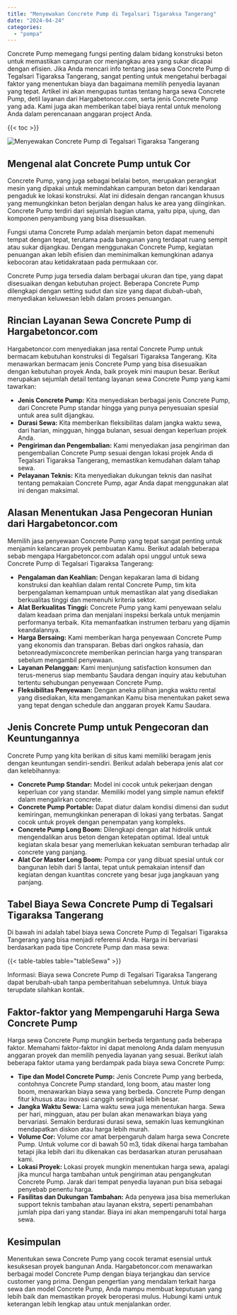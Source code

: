 ```yaml
---
title: "Menyewakan Concrete Pump di Tegalsari Tigaraksa Tangerang"
date: "2024-04-24"
categories: 
  - "pompa"
---
```




Concrete Pump memegang fungsi penting dalam bidang konstruksi beton untuk memastikan campuran cor menjangkau area yang sukar dicapai dengan efisien. Jika Anda mencari info tentang jasa sewa Concrete Pump di Tegalsari Tigaraksa Tangerang, sangat penting untuk mengetahui berbagai faktor yang menentukan biaya dan bagaimana memilih penyedia layanan yang tepat. Artikel ini akan mengupas tuntas tentang harga sewa Concrete Pump, detil layanan dari Hargabetoncor.com, serta jenis Concrete Pump yang ada. Kami juga akan memberikan tabel biaya rental untuk menolong Anda dalam perencanaan anggaran project Anda.

{{< toc >}}

![Menyewakan Concrete Pump di Tegalsari Tigaraksa Tangerang](https://hargareadymixid.github.io/pompa/concrete-pump%20(10).png)

## Mengenal alat Concrete Pump untuk Cor

Concrete Pump, yang juga sebagai belalai beton, merupakan perangkat mesin yang dipakai untuk memindahkan campuran beton dari kendaraan pengaduk ke lokasi konstruksi. Alat ini didesain dengan rancangan khusus yang memungkinkan beton berjalan dengan halus ke area yang diinginkan. Concrete Pump terdiri dari sejumlah bagian utama, yaitu pipa, ujung, dan komponen penyambung yang bisa disesuaikan.

Fungsi utama Concrete Pump adalah menjamin beton dapat memenuhi tempat dengan tepat, terutama pada bangunan yang terdapat ruang sempit atau sukar dijangkau. Dengan menggunakan Concrete Pump, kegiatan penuangan akan lebih efisien dan meminimalkan kemungkinan adanya kebocoran atau ketidakrataan pada permukaan cor.

Concrete Pump juga tersedia dalam berbagai ukuran dan tipe, yang dapat disesuaikan dengan kebutuhan project. Beberapa Concrete Pump dilengkapi dengan setting sudut dan size yang dapat diubah-ubah, menyediakan keluwesan lebih dalam proses penuangan.

## Rincian Layanan Sewa Concrete Pump di Hargabetoncor.com

Hargabetoncor.com menyediakan jasa rental Concrete Pump untuk bermacam kebutuhan konstruksi di Tegalsari Tigaraksa Tangerang. Kita menawarkan bermacam jenis Concrete Pump yang bisa disesuaikan dengan kebutuhan proyek Anda, baik proyek mini maupun besar. Berikut merupakan sejumlah detail tentang layanan sewa Concrete Pump yang kami tawarkan:

- **Jenis Concrete Pump:** Kita menyediakan berbagai jenis Concrete Pump, dari Concrete Pump standar hingga yang punya penyesuaian spesial untuk area sulit dijangkau.
- **Durasi Sewa:** Kita memberikan fleksibilitas dalam jangka waktu sewa, dari harian, mingguan, hingga bulanan, sesuai dengan keperluan projek Anda.
- **Pengiriman dan Pengembalian:** Kami menyediakan jasa pengiriman dan pengembalian Concrete Pump sesuai dengan lokasi projek Anda di Tegalsari Tigaraksa Tangerang, memastikan kemudahan dalam tahap sewa.
- **Pelayanan Teknis:** Kita menyediakan dukungan teknis dan nasihat tentang pemakaian Concrete Pump, agar Anda dapat menggunakan alat ini dengan maksimal.

## Alasan Menentukan Jasa Pengecoran Hunian dari Hargabetoncor.com

Memilih jasa penyewaan Concrete Pump yang tepat sangat penting untuk menjamin kelancaran proyek pembuatan Kamu. Berikut adalah beberapa sebab mengapa Hargabetoncor.com adalah opsi unggul untuk sewa Concrete Pump di Tegalsari Tigaraksa Tangerang:

- **Pengalaman dan Keahlian:** Dengan kepakaran lama di bidang konstruksi dan keahlian dalam rental Concrete Pump, tim kita berpengalaman kemampuan untuk memastikan alat yang disediakan berkualitas tinggi dan memenuhi kriteria sektor.
- **Alat Berkualitas Tinggi:** Concrete Pump yang kami penyewaan selalu dalam keadaan prima dan menjalani inspeksi berkala untuk menjamin performanya terbaik. Kita memanfaatkan instrumen terbaru yang dijamin keandalannya.
- **Harga Bersaing:** Kami memberikan harga penyewaan Concrete Pump yang ekonomis dan transparan. Bebas dari ongkos rahasia, dan betonreadymixconcrete memberikan perincian harga yang transparan sebelum mengambil penyewaan.
- **Layanan Pelanggan:** Kami menjunjung satisfaction konsumen dan terus-menerus siap membantu Saudara dengan inquiry atau kebutuhan tertentu sehubungan penyewaan Concrete Pump.
- **Fleksibilitas Penyewaan:** Dengan aneka pilihan jangka waktu rental yang disediakan, kita mengamankan Kamu bisa menentukan paket sewa yang tepat dengan schedule dan anggaran proyek Kamu Saudara.

## Jenis Concrete Pump untuk Pengecoran dan Keuntungannya

Concrete Pump yang kita berikan di situs kami memiliki beragam jenis dengan keuntungan sendiri-sendiri. Berikut adalah beberapa jenis alat cor dan kelebihannya:

- **Concrete Pump Standar:** Model ini cocok untuk pekerjaan dengan keperluan cor yang standar. Memiliki model yang simple namun efektif dalam mengalirkan concrete.
- **Concrete Pump Portable:** Dapat diatur dalam kondisi dimensi dan sudut kemiringan, memungkinkan penerapan di lokasi yang terbatas. Sangat cocok untuk proyek dengan penempatan yang kompleks.
- **Concrete Pump Long Boom:** Dilengkapi dengan alat hidrolik untuk mengendalikan arus beton dengan ketepatan optimal. Ideal untuk kegiatan skala besar yang memerlukan kekuatan semburan terhadap alir concrete yang panjang.
- **Alat Cor Master Long Boom:** Pompa cor yang dibuat spesial untuk cor bangunan lebih dari 5 lantai, tepat untuk pemakaian intensif dan kegiatan dengan kuantitas concrete yang besar juga jangkauan yang panjang.

## Tabel Biaya Sewa Concrete Pump di Tegalsari Tigaraksa Tangerang

Di bawah ini adalah tabel biaya sewa Concrete Pump di Tegalsari Tigaraksa Tangerang yang bisa menjadi referensi Anda. Harga ini bervariasi berdasarkan pada tipe Concrete Pump dan masa sewa:

{{< table-tables table="tableSewa" >}}

Informasi: Biaya sewa Concrete Pump di Tegalsari Tigaraksa Tangerang dapat berubah-ubah tanpa pemberitahuan sebelumnya. Untuk biaya terupdate silahkan kontak.

## Faktor-faktor yang Mempengaruhi Harga Sewa Concrete Pump

Harga sewa Concrete Pump mungkin berbeda tergantung pada beberapa faktor. Memahami faktor-faktor ini dapat menolong Anda dalam menyusun anggaran proyek dan memilih penyedia layanan yang sesuai. Berikut ialah beberapa faktor utama yang berdampak pada biaya sewa Concrete Pump:

- **Tipe dan Model Concrete Pump:** Jenis Concrete Pump yang berbeda, contohnya Concrete Pump standard, long boom, atau master long boom, menawarkan biaya sewa yang berbeda. Concrete Pump dengan fitur khusus atau inovasi canggih seringkali lebih besar.
- **Jangka Waktu Sewa:** Lama waktu sewa juga menentukan harga. Sewa per hari, mingguan, atau per bulan akan menawarkan biaya yang bervariasi. Semakin berdurasi durasi sewa, semakin luas kemungkinan mendapatkan diskon atau harga lebih murah.
- **Volume Cor:** Volume cor amat berpengaruh dalam harga sewa Concrete Pump. Untuk volume cor di bawah 50 m3, tidak dikenai harga tambahan tetapi jika lebih dari itu dikenakan cas berdasarkan aturan perusahaan kami.
- **Lokasi Proyek:** Lokasi proyek mungkin menentukan harga sewa, apalagi jika muncul harga tambahan untuk pengiriman atau pengangkutan Concrete Pump. Jarak dari tempat penyedia layanan pun bisa sebagai penyebab penentu harga.
- **Fasilitas dan Dukungan Tambahan:** Ada penyewa jasa bisa memerlukan support teknis tambahan atau layanan ekstra, seperti penambahan jumlah pipa dari yang standar. Biaya ini akan mempengaruhi total harga sewa.

## Kesimpulan

Menentukan sewa Concrete Pump yang cocok teramat esensial untuk kesuksesan proyek bangunan Anda. Hargabetoncor.com menawarkan berbagai model Concrete Pump dengan biaya terjangkau dan service customer yang prima. Dengan pengertian yang mendalam terkait harga sewa dan model Concrete Pump, Anda mampu membuat keputusan yang lebih baik dan memastikan proyek beroperasi mulus. Hubungi kami untuk keterangan lebih lengkap atau untuk menjalankan order.
